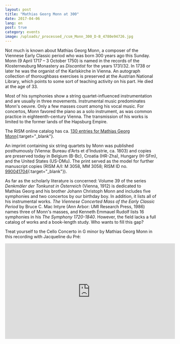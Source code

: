 ```yaml
---
layout: post
title: "Mathias Georg Monn at 300"
date: 2017-04-06
lang: en
post: true
category: events
image: /uploads/_processed_/csm_Monn_300_D-B_4780e94726.jpg
---
```



Not much is known about Mathias Georg Monn, a composer of the Viennese Early Classic period who was born 300 years ago this Sunday. Monn (9 April 1717 – 3 October 1750) is named in the records of the Klosterneuburg Monastery as _Discantist_ for the years 1731/32. In 1738 or later he was the organist of the Karlskirche in Vienna. An autograph collection of thoroughbass exercises is preserved at the Austrian National Library, which points to some sort of teaching activity on his part. He died at the age of 33.

Most of his symphonies show a string quartet-influenced instrumentation and are usually in three movements. Instrumental music predominates Monn's oeuvre. Only a few masses count among his vocal music. For concertos, Monn favored the piano as a solo instrument, as was common practice in eighteenth-century Vienna. The transmission of his works is limited to the former lands of the Hapsburg Empire.

The RISM online catalog has ca. [130 entries for Mathias Georg Monn](https://opac.rism.info/search?View=rism&author=Mathias+Monn){:target="_blank"}.

An imprint containing six string quartets by Monn was published posthumously (Vienna: Bureau d'Arts et d'Industrie, ca. 1803) and copies are preserved today in Belgium (B-Bc), Croatia (HR-Zha), Hungary (H-SFm), and the United States (US-DMu). The print served as the model for further manuscript copies (RISM A/I: M 3058, MM 3058; RISM ID no. [990041704](https://opac.rism.info/search?id=00000990041704){:target="_blank"}).

As far as the scholarly literature is concerned: Volume 39 of the series _Denkmäler der Tonkunst in Österreich_ (Vienna, 1912) is dedicated to Mathias Georg and his brother Johann Christoph Monn and includes five symphonies and two concertos by our birthday boy. In addition, it lists all of his instrumental works. _The Viennese Concerted Mass of the Early Classic Period_ by Bruce C. Mac Intyre (Ann Arbor: UMI Research Press, 1986) names three of Monn's masses, and Kenneth Emmauel Rudolf lists 16 symphonies in his _The Symphony 1720-1840_. However, the field lacks a full catalog of works and a book-length study. Who wants to fill this gap?

Treat yourself to the Cello Concerto in G minor by Mathias Georg Monn in this recording with Jacqueline du Pré:

<iframe width="560" height="315" src="https://www.youtube.com/embed/Jo35eBBCkK0" frameborder="0" allowfullscreen></iframe>


<script type="text/javascript">var switchTo5x=true;</script><script type="text/javascript" src="http://w.sharethis.com/button/buttons.js"></script><script type="text/javascript">stLight.options({publisher: "9b601438-1ce1-49d8-bfd7-9cff5df54c17", doNotHash: false, doNotCopy: false, hashAddressBar: false});</script>